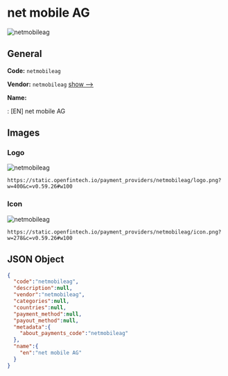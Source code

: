 
# net mobile AG 
![netmobileag](https://static.openfintech.io/payment_providers/netmobileag/logo.png?w=400&c=v0.59.26#w100)  

## General 
 
**Code:** `netmobileag` 
 
**Vendor:** `netmobileag` [show -->](/vendors/netmobileag/) 
 
**Name:** 
 
:	[EN] net mobile AG 
 

## Images 

### Logo 
 
![netmobileag](https://static.openfintech.io/payment_providers/netmobileag/logo.png?w=400&c=v0.59.26#w100)  

```
https://static.openfintech.io/payment_providers/netmobileag/logo.png?w=400&c=v0.59.26#w100
```  

### Icon 
 
![netmobileag](https://static.openfintech.io/payment_providers/netmobileag/icon.png?w=278&c=v0.59.26#w100)  

```
https://static.openfintech.io/payment_providers/netmobileag/icon.png?w=278&c=v0.59.26#w100
```  

## JSON Object 

```json
{
  "code":"netmobileag",
  "description":null,
  "vendor":"netmobileag",
  "categories":null,
  "countries":null,
  "payment_method":null,
  "payout_method":null,
  "metadata":{
    "about_payments_code":"netmobileag"
  },
  "name":{
    "en":"net mobile AG"
  }
}
```  
